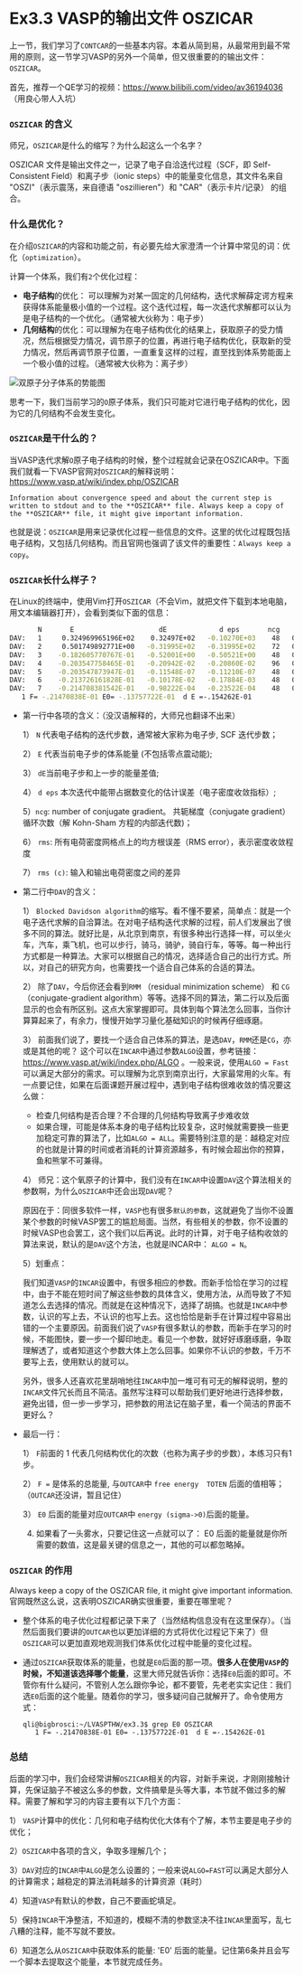 # Ex3.3 VASP的输出文件 OSZICAR

上一节，我们学习了`CONTCAR`的一些基本内容。本着从简到易，从最常用到最不常用的原则，这一节学习VASP的另外一个简单，但又很重要的的输出文件：`OSZICAR`。 

首先，推荐一个QE学习的视频：https://www.bilibili.com/video/av36194036 （用良心带人入坑）

### `OSZICAR` 的含义

师兄，`OSZICAR`是什么的缩写？为什么起这么一个名字？

OSZICAR 文件是输出文件之一，记录了电子自洽迭代过程（SCF，即 Self-Consistent Field）和离子步（ionic steps）中的能量变化信息，其文件名来自 "OSZI"（表示震荡，来自德语 "oszillieren"）和 "CAR"（表示卡片/记录） 的组合。


### 什么是优化？

在介绍`OSZICAR`的内容和功能之前，有必要先给大家澄清一个计算中常见的词：优化（`optimization`）。

计算一个体系，我们有`2`个优化过程：

* **电子结构**的优化： 可以理解为对某一固定的几何结构，迭代求解薛定谔方程来获得体系能量极小值的一个过程。这个迭代过程，每一次迭代求解都可以认为是电子结构的一个优化。（通常被大伙称为：电子步）
* **几何结构**的优化：可以理解为在电子结构优化的结果上，获取原子的受力情况，然后根据受力情况，调节原子的位置，再进行电子结构优化，获取新的受力情况，然后再调节原子位置，一直重复这样的过程，直至找到体系势能面上一个极小值的过程。（通常被大伙称为：离子步）

![双原子分子体系的势能图](figs/ex3.3_1.png)

思考一下，我们当前学习的`O`原子体系，我们只可能对它进行电子结构的优化，因为它的几何结构不会发生变化。

### `OSZICAR`是干什么的？

当VASP迭代求解`O`原子电子结构的时候，整个过程就会记录在OSZICAR中。下面我们就看一下VASP官网对`OSZICAR`的解释说明：https://www.vasp.at/wiki/index.php/OSZICAR

```
Information about convergence speed and about the current step is written to stdout and to the **OSZICAR** file. Always keep a copy of the **OSZICAR** file, it might give important information.
```

也就是说：`OSZICAR`是用来记录优化过程一些信息的文件。这里的优化过程既包括电子结构，又包括几何结构。而且官网也强调了该文件的重要性：`Always keep a copy`。

### `OSZICAR`长什么样子？

在Linux的终端中，使用Vim打开`OSZICAR`（不会Vim，就把文件下载到本地电脑，用文本编辑器打开），会看到类似下面的信息：

```bash
       N       E                     dE             d eps       ncg     rms          rms（c）
DAV:   1     0.324969965196E+02    0.32497E+02   -0.10270E+03    48   0.977E+01
DAV:   2     0.501749892771E+00   -0.31995E+02   -0.31995E+02    72   0.202E+01
DAV:   3    -0.182605770767E-01   -0.52001E+00   -0.50521E+00    48   0.521E+00
DAV:   4    -0.203547758465E-01   -0.20942E-02   -0.20860E-02    96   0.333E-01
DAV:   5    -0.203547873947E-01   -0.11548E-07   -0.11210E-07    48   0.844E-04    0.307E-01
DAV:   6    -0.213726161828E-01   -0.10178E-02   -0.17884E-03    48   0.111E-01    0.155E-01
DAV:   7    -0.214708381542E-01   -0.98222E-04   -0.23522E-04    48   0.459E-02
   1 F= -.21470838E-01 E0= -.13757722E-01  d E =-.154262E-01
```

* 第一行中各项的含义：（没汉语解释的，大师兄也翻译不出来）

  1） `N` 代表电子结构的迭代步数，通常被大家称为电子步, SCF 迭代步数；

  2） `E` 代表当前电子步的体系能量 (不包括零点震动能);

  3） `dE`当前电子步和上一步的能量差值;

  4） `d eps` 本次迭代中能带占据数变化的估计误差（电子密度收敛指标）; 

  5）`ncg`: number of conjugate gradient。 共轭梯度（conjugate gradient）循环次数（解 Kohn-Sham 方程的内部迭代数)；

  6） `rms`: 所有电荷密度网格点上的均方根误差（RMS error），表示密度收敛程度 

  7） `rms (c)`: 输入和输出电荷密度之间的差异

* 第二行中`DAV`的含义：

  1） `Blocked Davidson algorithm`的缩写。看不懂不要紧，简单点：就是一个电子迭代求解的自洽算法。在对电子结构迭代求解的过程，前人们发展出了很多不同的算法。就好比是，从北京到南京，有很多种出行选择一样，可以坐火车，汽车，乘飞机，也可以步行，骑马，骑驴，骑自行车，等等。每一种出行方式都是一种算法。大家可以根据自己的情况，选择适合自己的出行方式。所以，对自己的研究方向，也需要找一个适合自己体系的合适的算法。

  2） 除了`DAV`，今后你还会看到`RMM` （residual minimization scheme） 和 `CG` （conjugate-gradient algorithm）等等。选择不同的算法，第二行以及后面显示的也会有所区别。这点大家掌握即可。具体到每个算法怎么回事，当你计算算起来了，有余力，慢慢开始学习量化基础知识的时候再仔细琢磨。

  3） 前面我们说了，要找一个适合自己体系的算法，是选`DAV`，`RMM`还是`CG`，亦或是其他的呢？ 这个可以在`INCAR`中通过参数`ALGO`设置，参考链接：https://www.vasp.at/wiki/index.php/ALGO 。一般来说，使用`ALGO = Fast`可以满足大部分的需求。可以理解为北京到南京出行，大家最常用的火车。有一点要记住，如果在后面课题开展过程中，遇到电子结构很难收敛的情况要这么做：

  * 检查几何结构是否合理？不合理的几何结构导致离子步难收敛
  * 如果合理，可能是体系本身的电子结构比较复杂，这时候就需要换一些更加稳定可靠的算法了，比如`ALGO = ALL`。需要特别注意的是：越稳定对应的也就是计算的时间或者消耗的计算资源越多，有时候会超出你的预算，鱼和熊掌不可兼得。

  4） 师兄：这个氧原子的计算中，我们没有在`INCAR`中设置`DAV`这个算法相关的参数啊，为什么`OSZICAR`中还会出现`DAV`呢？

  原因在于：同很多软件一样，`VASP`也有很多`默认的参数`，这就避免了当你不设置某个参数的时候VASP罢工的尴尬局面。当然，有些相关的参数，你不设置的时候VASP也会罢工，这个我们以后再说。此时的计算，对于电子结构收敛的算法来说，默认的是`DAV`这个方法，也就是INCAR中： `ALGO = N`。

  5）划重点：

  我们知道`VASP`的`INCAR`设置中，有很多相应的参数。而新手恰恰在学习的过程中，由于不能在短时间了解这些参数的具体含义，使用方法，从而导致了不知道怎么去选择的情况。而就是在这种情况下，选择了胡搞。也就是`INCAR`中参数，认识的写上去，不认识的也写上去。这也恰恰是新手在计算过程中容易出错的一个主要原因。前面我们说了`VASP`有很多默认的参数，而新手在学习的时候，不能图快，要一步一个脚印地走。看见一个参数，就好好琢磨琢磨，争取理解透了，或者知道这个参数大体上怎么回事。如果你不认识的参数，千万不要写上去，使用默认的就可以。

  另外，很多人还喜欢花里胡哨地往`INCAR`中加一堆可有可无的解释说明，整的`INCAR`文件冗长而且不简洁。虽然写注释可以帮助我们更好地进行选择参数，避免出错，但一步一步学习，把参数的用法记在脑子里，看一个简洁的界面不更好么？

* 最后一行：

  1） `F`前面的 1 代表几何结构优化的次数（也称为离子步的步数），本练习只有1步。

  2） `F =` 是体系的总能量, 与`OUTCAR`中 `free energy  TOTEN` 后面的值相等；（`OUTCAR`还没讲，暂且记住）

  3） `E0` 后面的能量对应`OUTCAR`中 `energy (sigma->0)`后面的能量。

  4)  如果看了一头雾水，只要记住这一点就可以了： E0 后面的能量就是你所需要的数值，这是最关键的信息之一，其他的可以都忽略掉。
  
  

### `OSZICAR` 的作用

Always keep a copy of the OSZICAR file, it might give important information. 官网既然这么说，这表明OSZICAR确实很重要，重要在哪里呢？ 

* 整个体系的电子优化过程都记录下来了（当然结构信息没有在这里保存）。（当然后面我们要讲的`OUTCAR`也以更加详细的方式将优化过程记下来了）但`OSZICAR`可以更加直观地观测我们体系优化过程中能量的变化过程。

* 通过`OSZICAR`获取体系的能量，也就是`E0`后面的那一项。**很多人在使用`VASP`的时候，不知道该选择哪个能量**，这里大师兄就告诉你：选择`E0`后面的即可。不管你有什么疑问，不管别人怎么跟你争论，都不要管，先老老实实记住：我们选`E0`后面的这个能量。随着你的学习，很多疑问自己就解开了。命令使用方式：

  ```
  qli@bigbrosci:~/LVASPTHW/ex3.3$ grep E0 OSZICAR  
     1 F= -.21470838E-01 E0= -.13757722E-01  d E =-.154262E-01
  ```

### 总结

后面的学习中，我们会经常讲解`OSZICAR`相关的内容，对新手来说，才刚刚接触计算，先保证脑子不被这么多的参数，文件搞晕是头等大事，本节就不做过多的解释。需要了解和学习的内容主要有以下几个方面：

1） `VASP`计算中的优化：几何和电子结构优化大体有个了解，本节主要是电子步的优化；

2）`OSZICAR`中各项的含义，争取多理解几个；

3）`DAV`对应的`INCAR`中`ALGO`是怎么设置的；一般来说`ALGO=FAST`可以满足大部分人的计算需求；越稳定的算法消耗越多的计算资源（耗时）

4）知道`VASP`有默认的参数，自己不要画蛇填足。

5）保持`INCAR`干净整洁，不知道的，模糊不清的参数坚决不往`INCAR`里面写，乱七八糟的注释，能不写就不要放。

6）知道怎么从`OSZICAR`中获取体系的能量: 'E0' 后面的能量。记住第6条并且会写一个脚本去提取这个能量，本节就完成任务。

